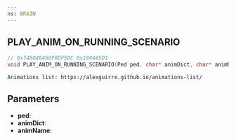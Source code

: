 ```yaml
---
ns: BRAIN
---
```

## PLAY_ANIM_ON_RUNNING_SCENARIO

```c
// 0x748040460F8DF5DC 0x1984A5D1
void PLAY_ANIM_ON_RUNNING_SCENARIO(Ped ped, char* animDict, char* animName);
```

```
Animations list: https://alexguirre.github.io/animations-list/  
```

## Parameters
* **ped**: 
* **animDict**: 
* **animName**: 

